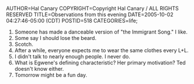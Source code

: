 AUTHOR=Hal Canary
COPYRIGHT=Copyright Hal Canary / ALL RIGHTS RESERVED
TITLE=Observations from this evening
DATE=2005-10-02 04:27:46-05:00 (CDT)
POSTID=518
CATEGORIES=life;

1.  Someone has made a danceable version of "the Immigrant Song." I like.
2.  Some say I should lose the beard.
3.  Scotch.
4.  After a while, everyone expects me to wear the same clothes every L+L.
5.  I didn't talk to nearly enough people. I never do.
6.  What is Egwene's defining characteristic? Her primary motivation? Ted doesn't know either.
7.  Tomorrow might be a fun day.
